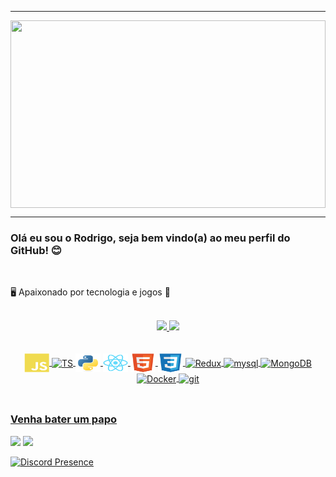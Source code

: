-----

<div>
  <img align="center" height="300" width="100%" src="https://github.com/RodrigoFreitas-L/RodrigoFreitas-L/blob/main/yay.gif?raw=true"/>
</div>

-----

### Olá eu sou o Rodrigo, seja bem vindo(a) ao meu perfil do GitHub! 😊

<br />

🖥️ Apaixonado por tecnologia e jogos 👾

<br />




<div align="center">
  <a href="https://github.com/RodrigoFreitas-L">
  <img height="180em" src="https://github-readme-stats-git-masterrstaa-rickstaa.vercel.app/api?username=RodrigoFreitas-L&show_icons=true&theme=dracula&include_all_commits=true&count_private=true"/>
  <img height="180em" src="https://github-readme-stats-git-masterrstaa-rickstaa.vercel.app/api/top-langs/?username=RodrigoFreitas-L&layout=compact&langs_count=7&theme=dracula"/>
</div>


<br />
<div style="display: inline_block" align="center"><br>
  <img align="center" alt="Js" height="30" width="40" src="https://raw.githubusercontent.com/devicons/devicon/master/icons/javascript/javascript-plain.svg">
  <img align="center" alt="TS" height="30" width="40" src="https://cdn.jsdelivr.net/gh/devicons/devicon/icons/typescript/typescript-original.svg">
  <img align="center" alt="Python" height="30" width="40" src="https://raw.githubusercontent.com/devicons/devicon/master/icons/python/python-original.svg" />
  <img align="center" alt="React" height="30" width="40" src="https://raw.githubusercontent.com/devicons/devicon/master/icons/react/react-original.svg">
  <img align="center" alt="HTML" height="30" width="40" src="https://raw.githubusercontent.com/devicons/devicon/master/icons/html5/html5-original.svg">
  <img align="center" alt="CSS" height="30" width="40" src="https://raw.githubusercontent.com/devicons/devicon/master/icons/css3/css3-original.svg">
  <img align="center" alt="Redux" height="30" width="40" src="https://cdn.jsdelivr.net/gh/devicons/devicon/icons/redux/redux-original.svg">
  <img align="center" alt="mysql" height="30" width="40" src="https://cdn.jsdelivr.net/gh/devicons/devicon/icons/mysql/mysql-original.svg">
  <img align="center" alt="MongoDB" height="30" width="40" src="https://cdn.jsdelivr.net/gh/devicons/devicon/icons/mongodb/mongodb-original.svg">
  <img align="center" alt="Docker" height="30" width="40" src="https://cdn.jsdelivr.net/gh/devicons/devicon/icons/docker/docker-original.svg">
  <img align="center" alt="git" height="30" width="40" src="https://cdn.jsdelivr.net/gh/devicons/devicon/icons/git/git-original.svg">
</div>
<br />
  
  ##
  

<h3>Venha bater um papo</h3>

  
  <div>
      <a href = "mailto:kdigo.chr@gmail.com"><img src="https://img.shields.io/badge/Gmail-0D0D0D?style=for-the-badge&logo=gmail&logoColor=white" target="_blank"></a>
        <a href="https://www.linkedin.com/in/rodrigofreitas-l/" target="_blank"><img src="https://img.shields.io/badge/-LinkedIn-%230077B5?style=for-the-badge&logo=linkedin&logoColor=white" target="_blank"></a> 
  </div>

[![Discord Presence](https://lanyard.cnrad.dev/api/222693513802940417?idleMessage=Probably%20coding%20or%20playing%20something)](https://discord.com/users/222693513802940417)
